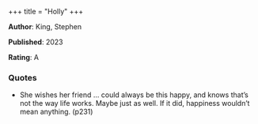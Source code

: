 +++
title = "Holly"
+++



**Author**: King, Stephen

**Published**: 2023

**Rating**: A



### Quotes



* She wishes her friend … could always be this happy, and knows that’s not the way life works. Maybe just as well. If it did, happiness wouldn’t mean anything. (p231)
